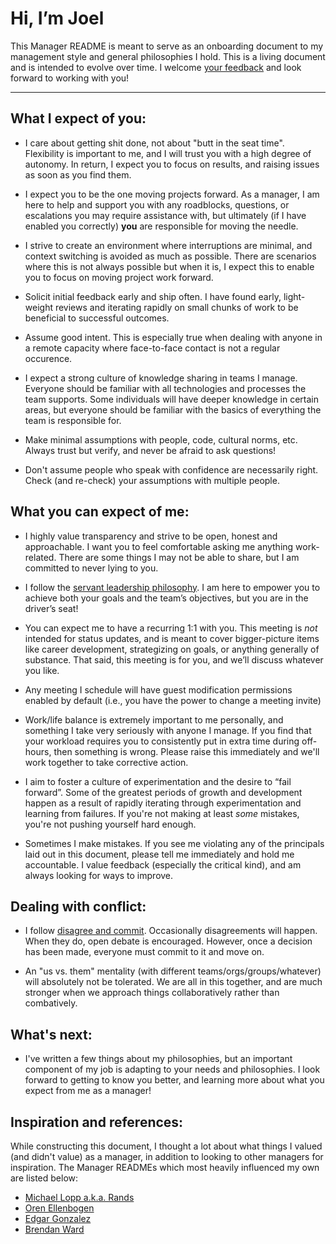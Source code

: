 # Hi, I’m Joel
This Manager README is meant to serve as an onboarding document to my management style and general philosophies I hold.  This is a living document and is intended to evolve over time.  I welcome [your feedback](https://github.com/esquireofoz/Manager-README/pulls) and look forward to working with you!

---
## What I expect of you:
* I care about getting shit done, not about "butt in the seat time".  Flexibility is important to me, and I will trust you with a high degree of autonomy.  In return, I expect you to focus on results, and raising issues as soon as you find them.

* I expect you to be the one moving projects forward.  As a manager, I am here to help and support you with any roadblocks, questions, or escalations you may require assistance with, but ultimately (if I have enabled you correctly) __you__ are responsible for moving the needle.

* I strive to create an environment where interruptions are minimal, and context switching is avoided as much as possible.  There are scenarios where this is not always possible but when it is, I expect this to enable you to focus on moving project work forward.

* Solicit initial feedback early and ship often.  I have found early, light-weight reviews and iterating rapidly on small chunks of work to be beneficial to successful outcomes.

* Assume good intent.  This is especially true when dealing with anyone in a remote capacity where face-to-face contact is not a regular occurence.

* I expect a strong culture of knowledge sharing in teams I manage.  Everyone should be familiar with all technologies and processes the team supports.  Some individuals will have deeper knowledge in certain areas, but everyone should be familiar with the basics of everything the team is responsible for.

* Make minimal assumptions with people, code, cultural norms, etc.  Always trust but verify, and never be afraid to ask questions!

* Don't assume people who speak with confidence are necessarily right.  Check (and re-check) your assumptions with multiple people.

## What you can expect of me:
* I highly value transparency and strive to be open, honest and approachable.  I want you to feel comfortable asking me anything work-related.  There are some things I may not be able to share, but I am committed to never lying to you.

* I follow the [servant leadership philosophy](https://en.wikipedia.org/wiki/Servant_leadership).  I am here to empower you to achieve both your goals and the team’s objectives, but you are in the driver’s seat!

* You can expect me to have a recurring 1:1 with you.  This meeting is _not_ intended for status updates, and is meant to cover bigger-picture items like career development, strategizing on goals, or anything generally of substance.  That said, this meeting is for you, and we’ll discuss whatever you like.

* Any meeting I schedule will have guest modification permissions enabled by default (i.e., you have the power to change a meeting invite)

* Work/life balance is extremely important to me personally, and something I take very seriously with anyone I manage.  If you find that your workload requires you to consistently put in extra time during off-hours, then something is wrong.  Please raise this immediately and we'll work together to take corrective action.

* I aim to foster a culture of experimentation and the desire to “fail forward”.  Some of the greatest periods of growth and development happen as a result of rapidly iterating through experimentation and learning from failures.  If you're not making at least _some_ mistakes, you're not pushing yourself hard enough.

* Sometimes I make mistakes.  If you see me violating any of the principals laid out in this document, please tell me immediately and hold me accountable.  I value feedback (especially the critical kind), and am always looking for ways to improve.

## Dealing with conflict:

* I follow [disagree and commit](https://en.wikipedia.org/wiki/Disagree_and_commit). Occasionally disagreements will happen.  When they do, open debate is encouraged.  However, once a decision has been made, everyone must commit to it and move on.

* An "us vs. them" mentality (with different teams/orgs/groups/whatever) will absolutely not be tolerated.  We are all in this together, and are much stronger when we approach things collaboratively rather than combatively.

## What's next:
* I've written a few things about my philosophies, but an important component of my job is adapting to your needs and philosophies.  I look forward to getting to know you better, and learning more about what you expect from me as a manager!

## Inspiration and references:
While constructing this document, I thought a lot about what things I valued (and didn't value) as a manager, in addition to looking to other managers for inspiration.  The Manager READMEs which most heavily influenced my own are listed below:
* [Michael Lopp a.k.a. Rands](http://randsinrepose.com/archives/how-to-rands/)
* [Oren Ellenbogen](https://managerreadme.com/readme/orenellenbogen)
* [Edgar Gonzalez](https://github.com/edgar/manager-README)
* [Brendan Ward](https://github.com/brendan-ward/manager-readme)
